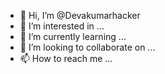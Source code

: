 - 👋 Hi, I’m @Devakumarhacker
- 👀 I’m interested in ...
- 🌱 I’m currently learning ...
- 💞️ I’m looking to collaborate on ...
- 📫 How to reach me ...

<!---
Devakumarhacker is a ✨ special ✨ repository because its `README.md` (this file) appears on your GitHub profile.
You can click the Preview link to take a look at your changes.
--->
